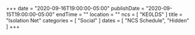 +++
date = "2020-09-16T19:00:00-05:00"
publishDate = "2020-09-15T19:00:00-05:00"
endTime = ""
location = ""
ncs = [ "KE0LDS" ]
title = "Isolation Net"
categories = [ "Social" ]
dates = [ "NCS Schedule", "Hidden" ]
+++
